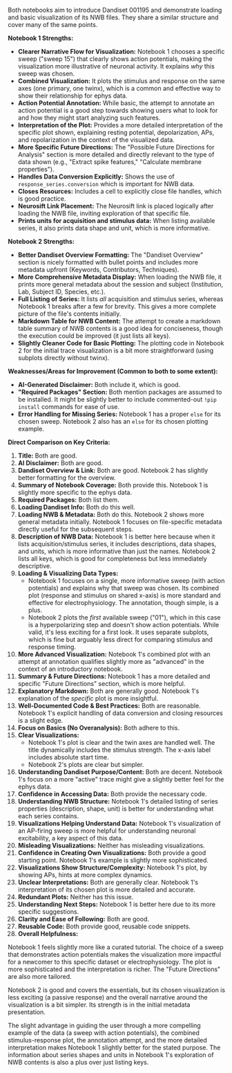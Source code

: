 Both notebooks aim to introduce Dandiset 001195 and demonstrate loading and basic visualization of its NWB files. They share a similar structure and cover many of the same points.

**Notebook 1 Strengths:**

*   **Clearer Narrative Flow for Visualization:** Notebook 1 chooses a specific sweep ("sweep 15") that clearly shows action potentials, making the visualization more illustrative of neuronal activity. It explains *why* this sweep was chosen.
*   **Combined Visualization:** It plots the stimulus and response on the same axes (one primary, one twinx), which is a common and effective way to show their relationship for ephys data.
*   **Action Potential Annotation:** While basic, the attempt to annotate an action potential is a good step towards showing users what to look for and how they might start analyzing such features.
*   **Interpretation of the Plot:** Provides a more detailed interpretation of the specific plot shown, explaining resting potential, depolarization, APs, and repolarization in the context of the visualized data.
*   **More Specific Future Directions:** The "Possible Future Directions for Analysis" section is more detailed and directly relevant to the type of data shown (e.g., "Extract spike features," "Calculate membrane properties").
*   **Handles Data Conversion Explicitly:** Shows the use of `response_series.conversion` which is important for NWB data.
*   **Closes Resources:** Includes a cell to explicitly close file handles, which is good practice.
*   **Neurosift Link Placement:** The Neurosift link is placed logically after loading the NWB file, inviting exploration of that specific file.
*   **Prints units for acquisition and stimulus data:** When listing available series, it also prints data shape and unit, which is more informative.

**Notebook 2 Strengths:**

*   **Better Dandiset Overview Formatting:** The "Dandiset Overview" section is nicely formatted with bullet points and includes more metadata upfront (Keywords, Contributors, Techniques).
*   **More Comprehensive Metadata Display:** When loading the NWB file, it prints more general metadata about the session and subject (Institution, Lab, Subject ID, Species, etc.).
*   **Full Listing of Series:** It lists *all* acquisition and stimulus series, whereas Notebook 1 breaks after a few for brevity. This gives a more complete picture of the file's contents initially.
*   **Markdown Table for NWB Content:** The attempt to create a markdown table summary of NWB contents is a good idea for conciseness, though the execution could be improved (it just lists all keys).
*   **Slightly Cleaner Code for Basic Plotting:** The plotting code in Notebook 2 for the initial trace visualization is a bit more straightforward (using subplots directly without twinx).

**Weaknesses/Areas for Improvement (Common to both to some extent):**

*   **AI-Generated Disclaimer:** Both include it, which is good.
*   **"Required Packages" Section:** Both mention packages are assumed to be installed. It might be slightly better to include commented-out `!pip install` commands for ease of use.
*   **Error Handling for Missing Series:** Notebook 1 has a proper `else` for its chosen sweep. Notebook 2 also has an `else` for its chosen plotting example.

**Direct Comparison on Key Criteria:**

1.  **Title:** Both are good.
2.  **AI Disclaimer:** Both are good.
3.  **Dandiset Overview & Link:** Both are good. Notebook 2 has slightly better formatting for the overview.
4.  **Summary of Notebook Coverage:** Both provide this. Notebook 1 is slightly more specific to the ephys data.
5.  **Required Packages:** Both list them.
6.  **Loading Dandiset Info:** Both do this well.
7.  **Loading NWB & Metadata:** Both do this. Notebook 2 shows more general metadata initially. Notebook 1 focuses on file-specific metadata directly useful for the subsequent steps.
8.  **Description of NWB Data:** Notebook 1 is better here because when it lists acquisition/stimulus series, it includes descriptions, data shapes, and units, which is more informative than just the names. Notebook 2 lists all keys, which is good for completeness but less immediately descriptive.
9.  **Loading & Visualizing Data Types:**
    *   Notebook 1 focuses on a single, more informative sweep (with action potentials) and explains why that sweep was chosen. Its combined plot (response and stimulus on shared x-axis) is more standard and effective for electrophysiology. The annotation, though simple, is a plus.
    *   Notebook 2 plots the *first* available sweep ("01"), which in this case is a hyperpolarizing step and doesn't show action potentials. While valid, it's less exciting for a first look. It uses separate subplots, which is fine but arguably less direct for comparing stimulus and response timing.
10. **More Advanced Visualization:** Notebook 1's combined plot with an attempt at annotation qualifies slightly more as "advanced" in the context of an introductory notebook.
11. **Summary & Future Directions:** Notebook 1 has a more detailed and specific "Future Directions" section, which is more helpful.
12. **Explanatory Markdown:** Both are generally good. Notebook 1's explanation of the *specific* plot is more insightful.
13. **Well-Documented Code & Best Practices:** Both are reasonable. Notebook 1's explicit handling of data conversion and closing resources is a slight edge.
14. **Focus on Basics (No Overanalysis):** Both adhere to this.
15. **Clear Visualizations:**
    *   Notebook 1's plot is clear and the twin axes are handled well. The title dynamically includes the stimulus strength. The x-axis label includes absolute start time.
    *   Notebook 2's plots are clear but simpler.
16. **Understanding Dandiset Purpose/Content:** Both are decent. Notebook 1's focus on a more "active" trace might give a slightly better feel for the ephys data.
17. **Confidence in Accessing Data:** Both provide the necessary code.
18. **Understanding NWB Structure:** Notebook 1's detailed listing of series properties (description, shape, unit) is better for understanding what each series contains.
19. **Visualizations Helping Understand Data:** Notebook 1's visualization of an AP-firing sweep is more helpful for understanding neuronal excitability, a key aspect of this data.
20. **Misleading Visualizations:** Neither has misleading visualizations.
21. **Confidence in Creating Own Visualizations:** Both provide a good starting point. Notebook 1's example is slightly more sophisticated.
22. **Visualizations Show Structure/Complexity:** Notebook 1's plot, by showing APs, hints at more complex dynamics.
23. **Unclear Interpretations:** Both are generally clear. Notebook 1's interpretation of its chosen plot is more detailed and accurate.
24. **Redundant Plots:** Neither has this issue.
25. **Understanding Next Steps:** Notebook 1 is better here due to its more specific suggestions.
26. **Clarity and Ease of Following:** Both are good.
27. **Reusable Code:** Both provide good, reusable code snippets.
28. **Overall Helpfulness:**

Notebook 1 feels slightly more like a curated tutorial. The choice of a sweep that demonstrates action potentials makes the visualization more impactful for a newcomer to this specific dataset or electrophysiology. The plot is more sophisticated and the interpretation is richer. The "Future Directions" are also more tailored.

Notebook 2 is good and covers the essentials, but its chosen visualization is less exciting (a passive response) and the overall narrative around the visualization is a bit simpler. Its strength is in the initial metadata presentation.

The slight advantage in guiding the user through a more compelling example of the data (a sweep with action potentials), the combined stimulus-response plot, the annotation attempt, and the more detailed interpretation makes Notebook 1 slightly better for the stated purpose. The information about series shapes and units in Notebook 1's exploration of NWB contents is also a plus over just listing keys.